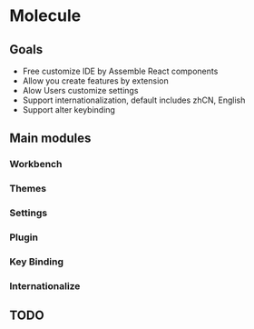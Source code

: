 # Molecule

## Goals

- Free customize IDE by Assemble React components
- Allow you create features by extension
- Alow Users customize settings
- Support internationalization, default includes zhCN, English
- Support alter keybinding

## Main modules

### Workbench

### Themes

### Settings

### Plugin

### Key Binding

### Internationalize

## TODO
